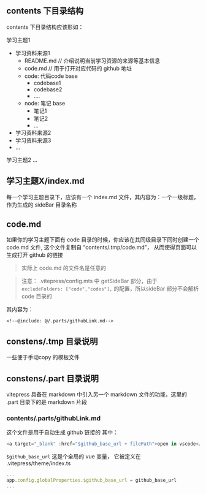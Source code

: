 
## contents 下目录结构

contents 下目录结构应该形如：

学习主题1
  - 学习资料来源1
    - README.md // 介绍说明当前学习资源的来源等基本信息
    - code.md // 用于打开对应代码的 github 地址
    - code: 代码code base
        - codebase1
        - codebase2
        - ....
    - node: 笔记 base
        - 笔记1
        - 笔记2
        - ...
  - 学习资料来源2
  - 学习资料来源3
  - ...

学习主题2
...

## 学习主题X/index.md

每一个学习主题目录下，应该有一个 index.md 文件，其内容为：一个一级标题，作为生成的 sideBar 目录名称

## code.md

如果你的学习主题下面有 code 目录的时候，你应该在其同级目录下同时创建一个 code.md 文件, 这个文件复制自 “contents/.tmp/code.md”， 从而使得页面可以生成打开 github 的链接


> 实际上  code.md 的文件名是任意的

> 注意： .vitepress/config.mts 中 getSideBar 部分，由于 `excludeFolders: ["code","codes"],` 的配置，所以sideBar 部分不会解析 code 目录的

其内容为：
```
<!--@include: @/.parts/githubLink.md-->

```

## constens/.tmp 目录说明

一些便于手动copy 的模板文件


## constens/.part 目录说明

vitepress 具备在 markdown 中引入另一个 markdown 文件的功能，这里的 .part 目录下的是 markdown 片段

### contents/.parts/githubLink.md

这个文件是用于自动生成 github 链接的
其中：
```ts
<a target="_blank" :href="$github_base_url + filePath">open in vscode</a>
```
`$github_base_url` 这是个全局的 vue 变量， 它被定义在 .vitepress/theme/index.ts

```ts
...
app.config.globalProperties.$github_base_url = github_base_url
...
```


